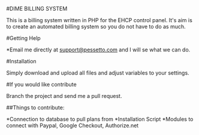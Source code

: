 #DIME BILLING SYSTEM

This is a billing system written in PHP for the EHCP control panel.  It's aim is to create an automated billing system so you do not have to do as much.

#Getting Help

*Email me directly at support@pessetto.com and I will se what we can do.

#Installation

Simply download and upload all files and adjust variables to your settings.

#If you would like contribute

Branch the project and send me a pull request.

##Things to contribute:

*Connection to database to pull plans from
*Installation Script
*Modules to connect with Paypal, Google Checkout, Authorize.net
